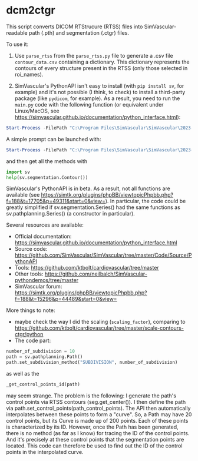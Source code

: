 # dcm2ctgr

This script converts DICOM RTStrucure (RTSS) files into SimVascular-readable path (.pth) and segmentation (.ctgr) files.

To use it:
1) Use `parse_rtss` from the `parse_rtss.py` file to generate a .csv file `contour_data.csv` containing a dictionary. This dictionary represents the contours of every structure present in the RTSS (only those selected in roi_names).

2) SimVascular's PythonAPI isn't easy to install (with `pip install sv`, for example) and it's not possible (I think, to check) to install a third-party package (like `pydicom`, for example). As a result, you need to run the `main.py` code with the following function (or equivalent under Linux/MacOS, see https://simvascular.github.io/documentation/python_interface.html):

```powershell
Start-Process -FilePath "C:\Program Files\SimVascular\SimVascular\2023-03-27\sv.bat" -NoNewWindow -ArgumentList "--python", "-- C:\Users\user_name\Documents\Code_python\dcm2ctgr\main.py"
```

A simple prompt can be launched with:

```powershell
Start-Process -FilePath "C:\Program Files\SimVascular\SimVascular\2023-03-27\sv.bat" --python
```
and then get all the methods with
```python
import sv
help(sv.segmentation.Contour())
```
SimVascular's PythonAPI is in beta. As a result, not all functions are available (see https://simtk.org/plugins/phpBB/viewtopicPhpbb.php?f=188&t=17705&p=49311&start=0&view=). In particular, the code could be greatly simplified if sv.segmentation.Series() had the same functions as sv.pathplanning.Series() (a constructor in particular).

Several resources are available:
- Official documentation: https://simvascular.github.io/documentation/python_interface.html
- Source code: https://github.com/SimVascular/SimVascular/tree/master/Code/Source/PythonAPI
- Tools: https://github.com/ktbolt/cardiovascular/tree/master
- Other tools: https://github.com/neilbalch/SimVascular-pythondemos/tree/master
- SimVascular forum: https://simtk.org/plugins/phpBB/viewtopicPhpbb.php?f=188&t=15296&p=44489&start=0&view=

More things to note:

- maybe check the way I did the scaling (`scaling_factor`), comparing to https://github.com/ktbolt/cardiovascular/tree/master/scale-contours-ctgr/python
- The code part:
```python
number_of_subdivision = 10
path = sv.pathplanning.Path()
path.set_subdivision_method("SUBDIVISION", number_of_subdivision)
```
as well as the
```python
_get_control_points_id(path)
```

may seem strange. The problem is the following: I generate the path's control points via RTSS contours (seg.get_center()). I then define the path via path.set_control_points(path_control_points). The API then automatically interpolates between these points to form a "curve". So, a Path may have 20 control points, but its Curve is made up of 200 points. Each of these points is characterized by its ID. However, once the Path has been generated, there is no method (as far as I know) for tracing the ID of the control points. And it's precisely at these control points that the segmentation points are located. This code can therefore be used to find out the ID of the control points in the interpolated curve.  